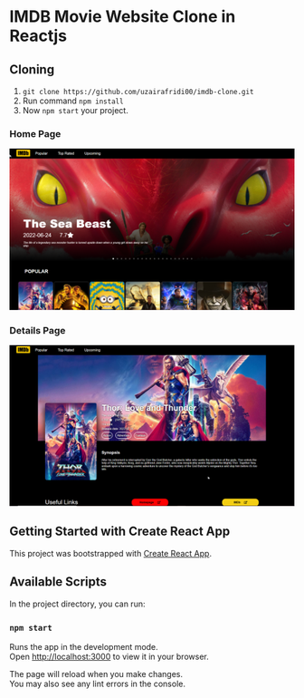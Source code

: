 # IMDB Movie Website Clone in Reactjs

## Cloning

1. `git clone https://github.com/uzairafridi00/imdb-clone.git`
2. Run command `npm install`
3. Now `npm start` your project.

### Home Page

![Home Page](https://github.com/uzairafridi00/imdb-clone/blob/main/images/home.png?raw=true)

### Details Page

![Details Page](https://github.com/uzairafridi00/imdb-clone/blob/main/images/details.png?raw=true)

## Getting Started with Create React App

This project was bootstrapped with [Create React App](https://github.com/facebook/create-react-app).

## Available Scripts

In the project directory, you can run:

### `npm start`

Runs the app in the development mode.\
Open [http://localhost:3000](http://localhost:3000) to view it in your browser.

The page will reload when you make changes.\
You may also see any lint errors in the console.
